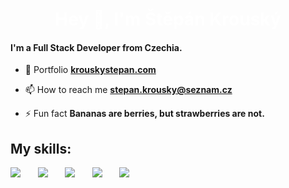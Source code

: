 <h1 align="center" style="color: white">Hey 👋, I'm Štěpán Krouský</h1>
<h4>I'm a Full Stack Developer from Czechia.</h4>

- 🌟 Portfolio [**krouskystepan.com**](https://krouskystepan.com)

- 📫 How to reach me [**stepan.krousky@seznam.cz**](mailto:stepan.krousky@seznam.cz)

- ⚡ Fun fact **Bananas are berries, but strawberries are not.**

<h2>My skills:</h2>
<p>
    <img src="https://skillicons.dev/icons?i=js,ts" />
    &nbsp;&nbsp;&nbsp;&nbsp;&nbsp;
    <img src="https://skillicons.dev/icons?i=nextjs,tailwind" />
    &nbsp;&nbsp;&nbsp;&nbsp;&nbsp;
    <img src="https://skillicons.dev/icons?i=mysql,mongodb,postgres" />
    &nbsp;&nbsp;&nbsp;&nbsp;&nbsp;
    <img src="https://skillicons.dev/icons?i=express,nodejs" />
    &nbsp;&nbsp;&nbsp;&nbsp;&nbsp;
    <img src="https://skillicons.dev/icons?i=mui,figma" />
</p>
